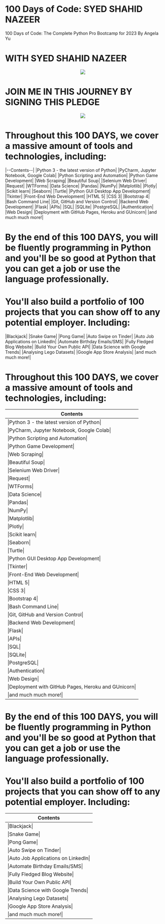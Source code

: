#  100 Days of Code: SYED SHAHID NAZEER
  100 Days of Code: The Complete Python Pro Bootcamp for 2023 By Angela Yu

# WITH SYED SHAHID NAZEER

<p align="center">
  <img src="https://github.com/Syedshahidnazeer/-100-Days-of-Code--SYED-SHAHID-NAZEER/blob/main/README_Title.png">
</p>

# JOIN ME IN THIS JOURNEY BY SIGNING THIS PLEDGE

<p align="center">
  <img src="https://github.com/Syedshahidnazeer/-100-Days-of-Code--SYED-SHAHID-NAZEER/blob/main/README_Pledge.jpg">
</p>

# Throughout this 100 DAYS, we cover a massive amount of tools and technologies, including:

|--Contents--|
|Python 3 - the latest version of Python|
|PyCharm, Jupyter Notebook, Google Colab|
|Python Scripting and Automation|
|Python Game Development|
|Web Scraping|
|Beautiful Soup|
|Selenium Web Driver|
|Request|
|WTForms|
|Data Science|
|Pandas|
|NumPy|
|Matplotlib|
|Plotly|
|Scikit learn|
|Seaborn|
|Turtle|
|Python GUI Desktop App Development|
|Tkinter|
|Front-End Web Development|
|HTML 5|
|CSS 3|
|Bootstrap 4|
|Bash Command Line|
|Git, GitHub and Version Control|
|Backend Web Development|
|Flask|
|APIs|
|SQL|
|SQLite|
|PostgreSQL|
|Authentication|
|Web Design|
|Deployment with GitHub Pages, Heroku and GUnicorn|
|and much much more!|


# By the end of this 100 DAYS, you will be fluently programming in Python and you'll be so good at Python that you can get a job or use the language professionally.

# You'll also build a portfolio of 100 projects that you can show off to any potential employer. Including:

|Blackjack|
|Snake Game|
|Pong Game|
|Auto Swipe on Tinder|
|Auto Job Applications on LinkedIn|
|Automate Birthday Emails/SMS|
|Fully Fledged Blog Website|
|Build Your Own Public API|
|Data Science with Google Trends|
|Analysing Lego Datasets|
|Google App Store Analysis|
|and much much more!|

# Throughout this 100 DAYS, we cover a massive amount of tools and technologies, including:
<link rel="stylesheet" href="https://maxcdn.bootstrapcdn.com/bootstrap/3.3.7/css/bootstrap.min.css">

<table class="table table-hover">
  <thead>
  <tr>
    <th> Contents</th>
  </tr>
  </thead>
  <tbody>
  <tr>
    <td>|Python 3 - the latest version of Python|</td>
  </tr>
  <tr>
    <td>|PyCharm, Jupyter Notebook, Google Colab|</td>
  </tr>
    <tr>
    <td>|Python Scripting and Automation|</td>
  </tr>
    <tr>
    <td>|Python Game Development|</td>
  </tr>
    <tr>
    <td>|Web Scraping|</td>
  </tr>
    <tr>
    <td>|Beautiful Soup|</td>
  </tr>
    <tr>
    <td>|Selenium Web Driver|</td>
  </tr>
    <tr>
    <td>|Request|</td>
  </tr>
    <tr>
    <td>|WTForms|</td>
  </tr>
    <tr>
    <td>|Data Science|</td>
  </tr>
    <tr>
    <td>|Pandas|</td>
  </tr> 
   <tr>
    <td>|NumPy|</td>
  </tr> 
   <tr>
    <td>|Matplotlib|</td>
  </tr> 
   <tr>
    <td>|Plotly|</td>
  </tr> 
   <tr>
    <td>|Scikit learn|</td>
  </tr> 
   <tr>
    <td>|Seaborn|</td>
  </tr> 
   <tr>
    <td>|Turtle|</td>
  </tr> 
   <tr>
    <td>|Python GUI Desktop App Development|</td>
  </tr> 
   <tr>
    <td>|Tkinter|</td>
  </tr> 
   <tr>
    <td>|Front-End Web Development|</td>
  </tr> 
   <tr>
    <td>|HTML 5|</td>
  </tr> 
   <tr>
    <td>|CSS 3|</td>
  </tr> 
   <tr>
    <td>|Bootstrap 4|</td>
  </tr>
   <tr>
    <td>|Bash Command Line|</td>
  </tr> 
   <tr>
    <td>|Git, GitHub and Version Control|</td>
  </tr> 
   <tr>
    <td>|Backend Web Development|</td>
  </tr> 
   <tr>
    <td>|Flask|</td>
  </tr> 
   <tr>
    <td>|APIs|</td>
  </tr> 
   <tr>
    <td>|SQL|</td>
  </tr> 
   <tr>
    <td>|SQLite|</td>
  </tr> 
   <tr>
    <td>|PostgreSQL|</td>
  </tr> 
   <tr>
    <td>|Authentication|</td>
  </tr>
   <tr>
    <td>|Web Design|</td>
  </tr> 
   <tr>
    <td>|Deployment with GitHub Pages, Heroku and GUnicorn|</td>
  </tr> 
   <tr>
    <td>|and much much more!|</td>
  </tr>
  </tbody>
</table>

# By the end of this 100 DAYS, you will be fluently programming in Python and you'll be so good at Python that you can get a job or use the language professionally.

# You'll also build a portfolio of 100 projects that you can show off to any potential employer. Including:

<link rel="stylesheet" href="https://maxcdn.bootstrapcdn.com/bootstrap/3.3.7/css/bootstrap.min.css">

<table class="table table-hover">
  <thead>
  <tr>
    <th> Contents</th>
  </tr>
  </thead>
  <tbody>
  <tr>
    <td>|Blackjack|</td>
  </tr>
  <tr>
    <td>|Snake Game|</td>
  </tr>
    <tr>
    <td>|Pong Game|</td>
  </tr>
    <tr>
    <td>|Auto Swipe on Tinder|</td>
  </tr>
    <tr>
    <td>|Auto Job Applications on LinkedIn|</td>
  </tr>
    <tr>
    <td>|Automate Birthday Emails/SMS|</td>
  </tr>
    <tr>
    <td>|Fully Fledged Blog Website|</td>
  </tr>
    <tr>
    <td>|Build Your Own Public API|</td>
  </tr>
    <tr>
    <td>|Data Science with Google Trends|</td>
  </tr>
    <tr>
    <td>|Analysing Lego Datasets|</td>
  </tr>
    <tr>
    <td>|Google App Store Analysis|</td>
  </tr>
    <tr>
    <td>|and much much more!|</td>
  </tr>
  </tbody>
</table>